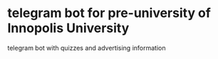# telegram bot for pre-university of Innopolis University

telegram bot with quizzes and advertising information

